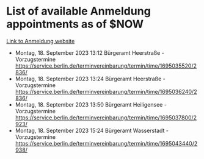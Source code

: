 # List of available Anmeldung appointments as of $NOW
[Link to Anmeldung website](https://service.berlin.de/terminvereinbarung/termin/tag.php?termin=1&anliegen[]=120686&dienstleisterlist=122210,122217,327316,122219,327312,122227,327314,122231,327346,122243,327348,122254,122252,329742,122260,329745,122262,329748,122271,327278,122273,327274,122277,327276,330436,122280,327294,122282,327290,122284,327292,122291,327270,122285,327266,122286,327264,122296,327268,150230,329760,122297,327286,122294,327284,122312,329763,122314,329775,122304,327330,122311,327334,122309,327332,317869,122281,327352,122279,329772,122283,122276,327324,122274,327326,122267,329766,122246,327318,122251,327320,122257,327322,122208,327298,122226,327300&herkunft=http%3A%2F%2Fservice.berlin.de%2Fdienstleistung%2F120686%2F)
- Montag, 18. September 2023 13:12 Bürgeramt Heerstraße - Vorzugstermine https://service.berlin.de/terminvereinbarung/termin/time/1695035520/2836/
- Montag, 18. September 2023 13:24 Bürgeramt Heerstraße - Vorzugstermine https://service.berlin.de/terminvereinbarung/termin/time/1695036240/2836/
- Montag, 18. September 2023 13:50 Bürgeramt Heiligensee - Vorzugstermine https://service.berlin.de/terminvereinbarung/termin/time/1695037800/2923/
- Montag, 18. September 2023 15:24 Bürgeramt Wasserstadt - Vorzugstermine https://service.berlin.de/terminvereinbarung/termin/time/1695043440/2938/
